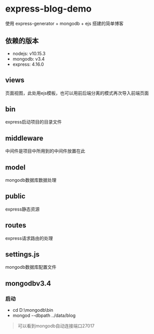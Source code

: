 # express-blog-demo

使用 express-generator + mongodb + ejs 搭建的简单博客

## 依赖的版本
- nodejs: v10.15.3
- mongodb: v3.4
- express: 4.16.0

## views
页面视图，此处用ejs模板，也可以用前后端分离的模式再次导入前端页面

## bin
express启动项目的目录文件

## middleware
中间件是项目中所用到的中间件放置在此

## model
mongodb数据库数据处理

## public
express静态资源

## routes
express请求路由的处理

## settings.js
mongodb数据库配置文件

## mongodbv3.4

### 启动
- cd D:\mongodb\bin
- mongod --dbpath ../data/blog
> 可以看到mongodb自动连接端口27017



